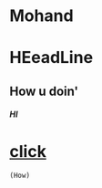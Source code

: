 # Mohand
# HEeadLine
## How u doin'
##### HI
# [click](https://docs.github.com/en/get-started/writing-on-github/getting-started-with-writing-and-formatting-on-github/basic-writing-and-formatting-syntax)

```(How)```

